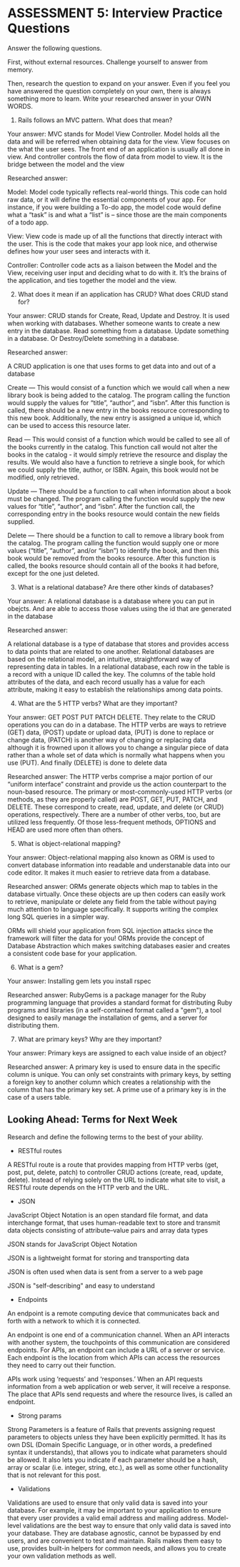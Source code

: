 # ASSESSMENT 5: Interview Practice Questions
Answer the following questions.

First, without external resources. Challenge yourself to answer from memory.

Then, research the question to expand on your answer. Even if you feel you have answered the question completely on your own, there is always something more to learn. Write your researched answer in your OWN WORDS.

1. Rails follows an MVC pattern. What does that mean?

  Your answer: MVC stands for Model View Controller. Model holds all the data and will be referred when obtaining data for the view. View focuses on the what the user sees. The front end of an application is usually all done in view. And controller controls the flow of data from model to view. It is the bridge between the model and the view

  Researched answer:

  Model: Model code typically reflects real-world things. This code can hold raw data, or it will define the essential components of your app. For instance, if you were building a To-do app, the model code would define what a “task” is and what a “list” is – since those are the main components of a todo app. 
  
  View: View code is made up of all the functions that directly interact with the user. This is the code that makes your app look nice, and otherwise defines how your user sees and interacts with it. 
  
  Controller: Controller code acts as a liaison between the Model and the View, receiving user input and deciding what to do with it. It’s the brains of the application, and ties together the model and the view.



2. What does it mean if an application has CRUD? What does CRUD stand for?

  Your answer: CRUD stands for Create, Read, Update and Destroy. It is used when working with databases. Whether someone wants to create a new entry in the database. Read something from a database. Update something in a database. Or Destroy/Delete something in a database.

  Researched answer:

  A CRUD application is one that uses forms to get data into and out of a database

Create — This would consist of a function which we would call when a new library book is being added to the catalog. The program calling the function would supply the values for “title”, “author”, and “isbn”. After this function is called, there should be a new entry in the books resource corresponding to this new book. Additionally, the new entry is assigned a unique id, which can be used to access this resource later.

Read — This would consist of a function which would be called to see all of the books currently in the catalog. This function call would not alter the books in the catalog - it would simply retrieve the resource and display the results. We would also have a function to retrieve a single book, for which we could supply the title, author, or ISBN. Again, this book would not be modified, only retrieved.

Update — There should be a function to call when information about a book must be changed. The program calling the function would supply the new values for “title”, “author”, and “isbn”. After the function call, the corresponding entry in the books resource would contain the new fields supplied.

Delete — There should be a function to call to remove a library book from the catalog. The program calling the function would supply one or more values (“title”, “author”, and/or “isbn”) to identify the book, and then this book would be removed from the books resource. After this function is called, the books resource should contain all of the books it had before, except for the one just deleted.



3. What is a relational database? Are there other kinds of databases?

  Your answer: A relational database is a database where you can put in obejcts. And are able to access those values using the id that are generated in the database

  Researched answer: 

  A relational database is a type of database that stores and provides access to data points that are related to one another. Relational databases are based on the relational model, an intuitive, straightforward way of representing data in tables. In a relational database, each row in the table is a record with a unique ID called the key. The columns of the table hold attributes of the data, and each record usually has a value for each attribute, making it easy to establish the relationships among data points.



4. What are the 5 HTTP verbs? What are they important?

  Your answer: GET POST PUT PATCH DELETE. They relate to the CRUD operations you can do in a database. The HTTP verbs are ways to retrieve (GET) data, (POST) update or upload data, (PUT) is done to replace or change data, (PATCH) is another way of changing or replacing data although it is frowned upon it allows you to change a singular piece of data rather than a whole set of data which is normally what happens when you use (PUT). And finally (DELETE) is done to delete data

  Researched answer: The HTTP verbs comprise a major portion of our “uniform interface” constraint and provide us the action counterpart to the noun-based resource. The primary or most-commonly-used HTTP verbs (or methods, as they are properly called) are POST, GET, PUT, PATCH, and DELETE. These correspond to create, read, update, and delete (or CRUD) operations, respectively. There are a number of other verbs, too, but are utilized less frequently. Of those less-frequent methods, OPTIONS and HEAD are used more often than others.



5. What is object-relational mapping?

  Your answer: Object-relational mapping also known as ORM is used to convert database information into readable and understanable data into our code editor. It makes it much easier to retrieve data from a database.

  Researched answer:
  ORMs generate objects which map to tables in the database virtually. Once these objects are up then coders can easily work to retrieve, manipulate or delete any field from the table without paying much attention to language specifically. It supports writing the complex long SQL queries in a simpler way.

  ORMs will shield your application from SQL injection attacks since the framework will filter the data for you! ORMs provide the concept of Database Abstraction which makes switching databases easier and creates a consistent code base for your application.


6. What is a gem?

  Your answer: Installing gem lets you install rspec

  Researched answer: 
  RubyGems is a package manager for the Ruby programming language that provides a standard format for distributing Ruby programs and libraries (in a self-contained format called a "gem"), a tool designed to easily manage the installation of gems, and a server for distributing them.



7. What are primary keys? Why are they important?

  Your answer: Primary keys are assigned to each value inside of an object?

  Researched answer: A primary key is used to ensure data in the specific column is unique. You can only set constraints with primary keys, by setting a foreign key to another column which creates a relationship with the column that has the primary key set. A prime use of a primary key is in the case of a users table.



## Looking Ahead: Terms for Next Week

Research and define the following terms to the best of your ability.
- RESTful routes

A RESTful route is a route that provides mapping from HTTP verbs (get, post, put, delete, patch) to controller CRUD actions (create, read, update, delete). Instead of relying solely on the URL to indicate what site to visit, a RESTful route depends on the HTTP verb and the URL.

- JSON

JavaScript Object Notation is an open standard file format, and data interchange format, that uses human-readable text to store and transmit data objects consisting of attribute–value pairs and array data types

JSON stands for JavaScript Object Notation

JSON is a lightweight format for storing and transporting data

JSON is often used when data is sent from a server to a web page

JSON is "self-describing" and easy to understand

- Endpoints

An endpoint is a remote computing device that communicates back and forth with a network to which it is connected. 

An endpoint is one end of a communication channel. When an API interacts with another system, the touchpoints of this communication are considered endpoints. For APIs, an endpoint can include a URL of a server or service. Each endpoint is the location from which APIs can access the resources they need to carry out their function.

APIs work using ‘requests’ and ‘responses.’ When an API requests information from a web application or web server, it will receive a response. The place that APIs send requests and where the resource lives, is called an endpoint.

- Strong params

Strong Parameters is a feature of Rails that prevents assigning request parameters to objects unless they have been explicitly permitted. It has its own DSL (Domain Specific Language, or in other words, a predefined syntax it understands), that allows you to indicate what parameters should be allowed. It also lets you indicate if each parameter should be a hash, array or scalar (i.e. integer, string, etc.), as well as some other functionality that is not relevant for this post.

- Validations

Validations are used to ensure that only valid data is saved into your database. For example, it may be important to your application to ensure that every user provides a valid email address and mailing address. Model-level validations are the best way to ensure that only valid data is saved into your database. They are database agnostic, cannot be bypassed by end users, and are convenient to test and maintain. Rails makes them easy to use, provides built-in helpers for common needs, and allows you to create your own validation methods as well.

